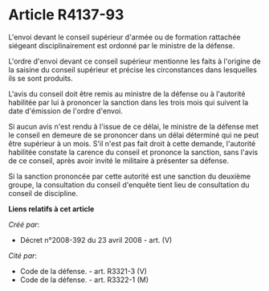 # Article R4137-93

L'envoi devant le conseil supérieur d'armée ou de formation rattachée siégeant disciplinairement est ordonné par le ministre
de la défense.

L'ordre d'envoi devant ce conseil supérieur mentionne les faits à l'origine de la saisine du conseil supérieur et précise les
circonstances dans lesquelles ils se sont produits.

L'avis du conseil doit être remis au ministre de la défense ou à l'autorité habilitée par lui à prononcer la sanction dans
les trois mois qui suivent la date d'émission de l'ordre d'envoi.

Si aucun avis n'est rendu à l'issue de ce délai, le ministre de la défense met le conseil en demeure de se prononcer dans un
délai déterminé qui ne peut être supérieur à un mois. S'il n'est pas fait droit à cette demande, l'autorité habilitée
constate la carence du conseil et prononce la sanction, sans l'avis de ce conseil, après avoir invité le militaire à
présenter sa défense.

Si la sanction prononcée par cette autorité est une sanction du deuxième groupe, la consultation du conseil d'enquête tient
lieu de consultation du conseil de discipline.

**Liens relatifs à cet article**

_Créé par_:

  - Décret n°2008-392 du 23 avril 2008 - art. (V)

_Cité par_:

  - Code de la défense. - art. R3321-3 (V)
  - Code de la défense. - art. R3322-1 (M)
